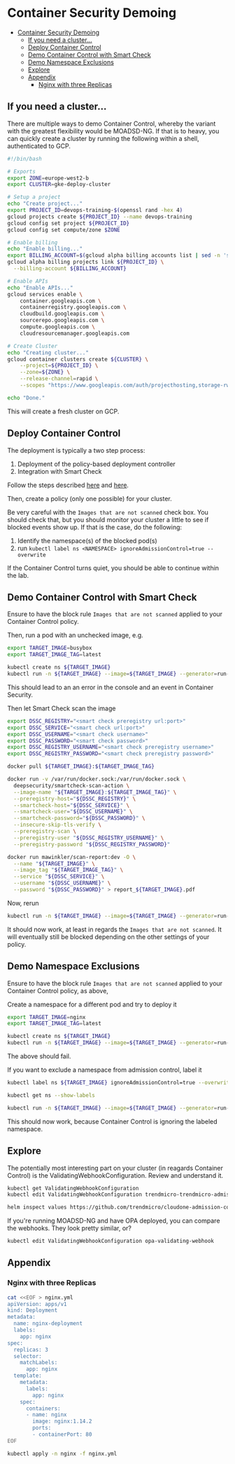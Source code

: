 # Container Security Demoing

- [Container Security Demoing](#container-security-demoing)
  - [If you need a cluster...](#if-you-need-a-cluster)
  - [Deploy Container Control](#deploy-container-control)
  - [Demo Container Control with Smart Check](#demo-container-control-with-smart-check)
  - [Demo Namespace Exclusions](#demo-namespace-exclusions)
  - [Explore](#explore)
  - [Appendix](#appendix)
    - [Nginx with three Replicas](#nginx-with-three-replicas)

## If you need a cluster...

There are multiple ways to demo Container Control, whereby the variant with the greatest flexibility would be MOADSD-NG.
If that is to heavy, you can quickly create a cluster by running the following within a shell, authenticated to GCP.

```sh
#!/bin/bash

# Exports
export ZONE=europe-west2-b
export CLUSTER=gke-deploy-cluster

# Setup a project
echo "Create project..."
export PROJECT_ID=devops-training-$(openssl rand -hex 4)
gcloud projects create ${PROJECT_ID} --name devops-training
gcloud config set project ${PROJECT_ID}
gcloud config set compute/zone $ZONE

# Enable billing
echo "Enable billing..."
export BILLING_ACCOUNT=$(gcloud alpha billing accounts list | sed -n 's/\([0-9A-F]\{1,6\}-[0-9A-F]\{1,6\}-[0-9A-F]\{1,6\}\)\s.*/\1/p')
gcloud alpha billing projects link ${PROJECT_ID} \
  --billing-account ${BILLING_ACCOUNT}

# Enable APIs
echo "Enable APIs..."
gcloud services enable \
    container.googleapis.com \
    containerregistry.googleapis.com \
    cloudbuild.googleapis.com \
    sourcerepo.googleapis.com \
    compute.googleapis.com \
    cloudresourcemanager.googleapis.com

# Create Cluster
echo "Creating cluster..."
gcloud container clusters create ${CLUSTER} \
    --project=${PROJECT_ID} \
    --zone=${ZONE} \
    --release-channel=rapid \
    --scopes "https://www.googleapis.com/auth/projecthosting,storage-rw"

echo "Done."
```

This will create a fresh cluster on GCP.

## Deploy Container Control

The deployment is typically a two step process:

1. Deployment of the policy-based deployment controller
2. Integration with Smart Check

Follow the steps described [here](https://cloudone.trendmicro.com/docs/container-security/get-started/#install-the-policy-based-deployment-controller) and [here](https://cloudone.trendmicro.com/docs/container-security/get-started/#integrate-with-deep-security-smart-check).

Then, create a policy (only one possible) for your cluster.

Be very careful with the `Images that are not scanned` check box. You should check that, but you should monitor your cluster a little to see if blocked events show up. If that is the case, do the following:

1. Identify the namespace(s) of the blocked pod(s)
2. run `kubectl label ns <NAMESPACE> ignoreAdmissionControl=true --overwrite`

If the Container Control turns quiet, you should be able to continue within the lab.

## Demo Container Control with Smart Check

Ensure to have the block rule `Images that are not scanned` applied to your Container Control policy.

Then, run a pod with an unchecked image, e.g.

```sh
export TARGET_IMAGE=busybox
export TARGET_IMAGE_TAG=latest

kubectl create ns ${TARGET_IMAGE}
kubectl run -n ${TARGET_IMAGE} --image=${TARGET_IMAGE} --generator=run-pod/v1 ${TARGET_IMAGE}
```

This should lead to an an error in the console and an event in Container Security.

Then let Smart Check scan the image

```sh
export DSSC_REGISTRY="<smart check preregistry url:port>"
export DSSC_SERVICE="<smart check url:port>"
export DSSC_USERNAME="<smart check username>"
export DSSC_PASSWORD="<smart check password>"
export DSSC_REGISTRY_USERNAME="<smart check preregistry username>"
export DSSC_REGISTRY_PASSWORD="<smart check preregistry password>"

docker pull ${TARGET_IMAGE}:${TARGET_IMAGE_TAG}

docker run -v /var/run/docker.sock:/var/run/docker.sock \
  deepsecurity/smartcheck-scan-action \
  --image-name "${TARGET_IMAGE}:${TARGET_IMAGE_TAG}" \
  --preregistry-host="${DSSC_REGISTRY}" \
  --smartcheck-host="${DSSC_SERVICE}" \
  --smartcheck-user="${DSSC_USERNAME}" \
  --smartcheck-password="${DSSC_PASSWORD}" \
  --insecure-skip-tls-verify \
  --preregistry-scan \
  --preregistry-user "${DSSC_REGISTRY_USERNAME}" \
  --preregistry-password "${DSSC_REGISTRY_PASSWORD}"

docker run mawinkler/scan-report:dev -O \
  --name "${TARGET_IMAGE}" \
  --image_tag "${TARGET_IMAGE_TAG}" \
  --service "${DSSC_SERVICE}" \
  --username "${DSSC_USERNAME}" \
  --password "${DSSC_PASSWORD}" > report_${TARGET_IMAGE}.pdf
```

Now, rerun

```sh
kubectl run -n ${TARGET_IMAGE} --image=${TARGET_IMAGE} --generator=run-pod/v1 ${TARGET_IMAGE}
```

It should now work, at least in regards the `Images that are not scanned`. It will eventually still be blocked depending on the other settings of your policy.

## Demo Namespace Exclusions

Ensure to have the block rule `Images that are not scanned` applied to your Container Control policy, as above,

Create a namespace for a different pod and try to deploy it

```sh
export TARGET_IMAGE=nginx
export TARGET_IMAGE_TAG=latest

kubectl create ns ${TARGET_IMAGE}
kubectl run -n ${TARGET_IMAGE} --image=${TARGET_IMAGE} --generator=run-pod/v1 ${TARGET_IMAGE}
```

The above should fail.

If you want to exclude a namespace from admission control, label it

```sh
kubectl label ns ${TARGET_IMAGE} ignoreAdmissionControl=true --overwrite

kubectl get ns --show-labels

kubectl run -n ${TARGET_IMAGE} --image=${TARGET_IMAGE} --generator=run-pod/v1 ${TARGET_IMAGE}
```

This should now work, because Container Control is ignoring the labeled namespace.

## Explore

The potentially most interesting part on your cluster (in reagards Container Control) is the ValidatingWebhookConfiguration. Review and understand it.

```sh
kubectl get ValidatingWebhookConfiguration
kubectl edit ValidatingWebhookConfiguration trendmicro-trendmicro-admission-controller

helm inspect values https://github.com/trendmicro/cloudone-admission-controller-helm/archive/master.tar.gz
```

If you're running MOADSD-NG and have OPA deployed, you can compare the webhooks. They look pretty similar, or?

```sh
kubectl edit ValidatingWebhookConfiguration opa-validating-webhook
```

## Appendix

### Nginx with three Replicas

```sh
cat <<EOF > nginx.yml
apiVersion: apps/v1
kind: Deployment
metadata:
  name: nginx-deployment
  labels:
    app: nginx
spec:
  replicas: 3
  selector:
    matchLabels:
      app: nginx
  template:
    metadata:
      labels:
        app: nginx
    spec:
      containers:
      - name: nginx
        image: nginx:1.14.2
        ports:
        - containerPort: 80
EOF

kubectl apply -n nginx -f nginx.yml
```
